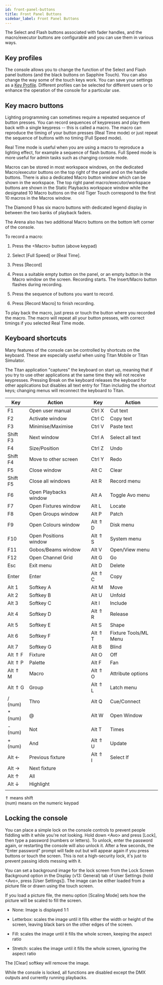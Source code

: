 ```yaml
---
id: front-panel-buttons
title: Front Panel Buttons
sidebar_label: Front Panel Buttons
---
```


The Select and Flash buttons associated with fader handles, and the
macro/executor buttons are configurable and you can use them in various
ways.

Key profiles
------------

The console allows you to change the function of the Select and
Flash panel buttons (and the black buttons on Sapphire Touch). You
can also change the way some of the touch keys work. You can save your
settings as a [Key Profile](../system-settings/key-profiles.md). Different profiles can be selected for
different users or to enhance the operation of the console for a
particular use.

Key macro buttons
-----------------

Lighting programming can sometimes require a repeated sequence of button
presses. You can record sequences of keypresses and play them back with
a single keypress -- this is called a macro. The macro can reproduce the
timing of your button presses (Real Time mode) or just repeat the
sequence of buttons with no timing (Full Speed mode).

Real Time mode is useful when you are using a macro to reproduce a
lighting effect, for example a sequence of flash buttons. Full Speed
mode is more useful for admin tasks such as changing console mode.

Macros can be stored in most workspace windows, on the dedicated Macro/executor buttons 
on the top right of the panel and on the handle buttons. There is also 
a dedicated Macro button window which can be shown in the workspace. 
The top right panel macro/executor/workspace buttons are shown in the 
Static Playbacks workspace window while the designated 10 Macro buttons 
on the old Tiger Touch correspond to the first 10 macros in the Macros window.

The Diamond 9 has six macro buttons with dedicated legend display 
in between the two banks of playback faders.

The Arena also has two additional Macro buttons on the bottom left
corner of the console.

To record a macro:

1. Press the \<Macro\> button (above keypad)

2. Select \[Full Speed\] or \[Real Time\].

3. Press \[Record\]

4. Press a suitable empty button on the panel, or an empty button in
the Macro window on the screen. Recording starts. The Insert/Macro
button flashes during recording.

5. Press the sequence of buttons you want to record.

6. Press \[Record Macro\] to finish recording.

To play back the macro, just press or touch the button where you
recorded the macro. The macro will repeat all your button presses, with
correct timings if you selected Real Time mode.

Keyboard shortcuts
------------------

Many features of the console can be controlled by shortcuts on the
keyboard. These are especially useful when using Titan Mobile or Titan
Simulator.

The Titan application "captures" the keyboard on start up, meaning that
if you try to use other applications at the same time they will not
receive keypresses. Pressing Break on the keyboard releases the keyboard
for other applications but disables all text entry for Titan including
the shortcut keys; changing menus will reconnect the keyboard to Titan.

Key | Action | | Key | Action
---|---|---|----|-----
  F1       |  Open user manual      | |     Ctrl X   |   Cut text
  F2       |  Activate window       | |     Ctrl C   |   Copy text
  F3       |  Minimise/Maximise     | |     Ctrl V   |   Paste text
  Shift F3 |  Next window           | |     Ctrl A   |   Select all text
  F4       |  Size/Position         | |     Ctrl Z   |   Undo
  Shift F4 |  Move to other screen  | |     Ctrl Y   |   Redo
  F5       |  Close window          | |     Alt C    |   Clear
  Shift F5 |  Close all windows     | |     Alt R    |   Record menu
  F6       |  Open Playbacks window | |     Alt A    |   Toggle Avo menu
  F7       |  Open Fixtures window  | |     Alt L    |   Locate
  F8       |  Open Groups window    | |     Alt P    |   Patch
  F9       |  Open Colours window   | |     Alt ⇑ D  |   Disk menu
  F10      |  Open Positions window | |     Alt ⇑ S  |   System menu
  F11      |  Gobos/Beams window    | |     Alt V    |   Open/View menu
  F12      |  Open Channel Grid     | |     Alt G    |   Go
  Esc      |  Exit menu             | |     Alt D    |   Delete
  Enter    |  Enter                 | |     Alt ⇑ C  |   Copy
  Alt 1    |  Softkey A             | |     Alt M    |   Move
  Alt 2    |  Softkey B             | |     Alt U    |   Unfold
  Alt 3    |  Softkey C             | |     Alt I    |   Include
  Alt 4    |  Softkey D             | |     Alt ⇑ R  |   Release
  Alt 5    |  Softkey E             | |     Alt S    |   Shape
  Alt 6    |  Softkey F             | |     Alt ⇑ T  |   Fixture Tools/ML Menu
  Alt 7    |  Softkey G             | |     Alt B    |   Blind
  Alt ⇑ F  |  Fixture               | |     Alt O    |   Off
  Alt ⇑ P  |  Palette               | |     Alt F    |   Fan
  Alt ⇑ M  |  Macro                 | |     Alt ⇑ O  |   Attribute options
  Alt ⇑ G  |  Group                 | |     Alt ⇑ L  |   Latch menu
  / (num)  |  Thro                  | |     Alt Q    |   Cue/Connect
  \* (num) |  @                     | |     Alt W    |   Open Window
  \- (num) |  Not                   | |     Alt T    |   Times
  \+ (num) |  And                   | |     Alt ⇑ U  |   Update
  Alt ←    |  Previous fixture      | |     Alt ⇑ I  | Select If
  Alt →    |  Next fixture          | |              |                  |
  Alt ↑    |  All                   | |              |                  |
  Alt ↓    |  Highlight             | |              |                  |
           |                        | |              |                  |

⇑ means shift\
(num) means on the numeric keypad

Locking the console
-------------------

You can place a simple lock on the console controls to prevent people
fiddling with it while you're not looking. Hold down \<Avo\> and press
\[Lock\], then type a password (numbers or letters). To unlock, enter
the password again, or restarting the console will also unlock it. After
a few seconds, the "Enter password" prompt will fade out but will appear
again if you press buttons or touch the screen. This is not a
high-security lock, it's just to prevent passing idiots messing with it.

You can set a background image for the lock screen from the Lock Screen
Background option in the Display (v13: General) tab of User Settings (hold \<Avo\>,
press \[User Settings\]). The image can be either loaded from a picture
file or drawn using the touch screen.

If you load a picture file, the menu option \[Scaling Mode\] sets how
the picture will be scaled to fill the screen.

-   None: Image is displayed 1:1

-   Letterbox: scales the image until it fills either the width or
    height of the screen, leaving black bars on the other edges of the
    screen.

-   Fill: scales the image until it fills the whole screen, keeping the
    aspect ratio

-   Stretch: scales the image until it fills the whole screen, ignoring
    the aspect ratio

The \[Clear\] softkey will remove the image.

While the console is locked, all functions are disabled except the DMX
outputs and currently running playbacks.
